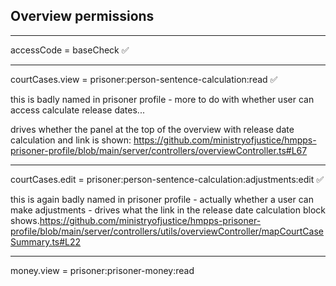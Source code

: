 ## Overview permissions

---
accessCode = baseCheck ✅

---
courtCases.view = prisoner:person-sentence-calculation:read ✅

this is badly named in prisoner profile - more to do with whether user can access calculate release dates...

drives whether the panel at the top of the overview with release date calculation and link is
shown:  https://github.com/ministryofjustice/hmpps-prisoner-profile/blob/main/server/controllers/overviewController.ts#L67

---
courtCases.edit = prisoner:person-sentence-calculation:adjustments:edit ✅

this is again badly named in prisoner profile - actually whether a user can make adjustments - drives what the link
in the release date calculation block
shows.https://github.com/ministryofjustice/hmpps-prisoner-profile/blob/main/server/controllers/utils/overviewController/mapCourtCaseSummary.ts#L22

---

money.view = prisoner:prisoner-money:read
